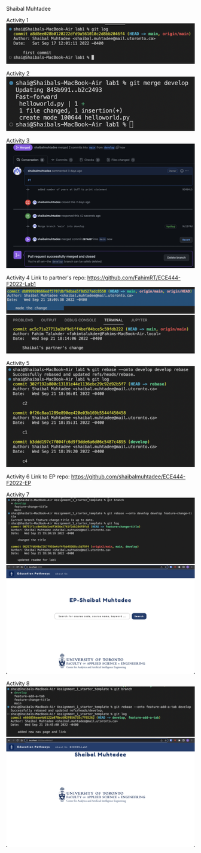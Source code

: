 Shaibal Muhtadee

Activity 1
![screenshot of first commit](assets/activity1.png)

Activity 2
![screenshot of first merge](assets/activity2.png)

Activity 3
![screenshot of resolved merge conflict](assets/activity3.png)

Activity 4
Link to partner's repo: https://github.com/FahimRT/ECE444-F2022-Lab1
![screenshot of my commit message on partner's repo](assets/activity4a.png)
![screenshot of partner's commit message on my repo](assets/activity4b.png)

Activity 5
![screenshot of successful rebase](assets/activity5.png)

Activity 6
Link to EP repo: https://github.com/shaibalmuhtadee/ECE444-F2022-EP

Activity 7
![screenshot of successful rebase](assets/activity7a.png)
![screenshot of new title](assets/activity7b.png)

Activity 8
![screenshot of successful rebase](assets/activity8a.png)
![screenshot of new tab](assets/activity8b.png)